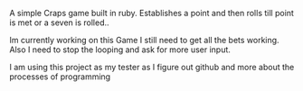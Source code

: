 A simple Craps game built in ruby. Establishes a point and then rolls till point
is met or a seven is rolled..

Im currently working on this Game I still need to get all the bets working.
Also I need to stop the looping and ask for more user input.

I am using this project as my tester as I figure out github and more about 
the processes of programming

